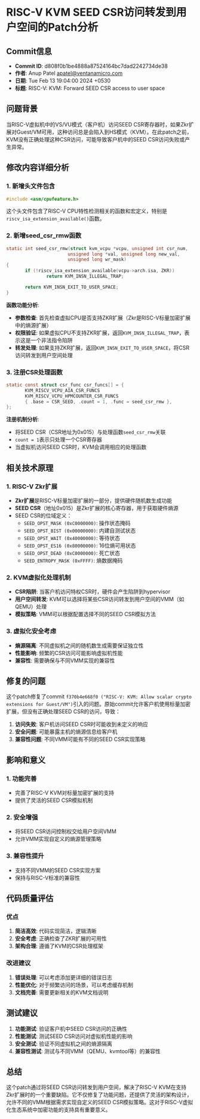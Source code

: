 # RISC-V KVM SEED CSR访问转发到用户空间的Patch分析

## Commit信息
- **Commit ID**: d808f0b1be4888a87524164bc7dad2242734de38
- **作者**: Anup Patel <apatel@ventanamicro.com>
- **日期**: Tue Feb 13 19:04:00 2024 +0530
- **标题**: RISC-V: KVM: Forward SEED CSR access to user space

## 问题背景

当RISC-V虚拟机中的VS/VU模式（客户机）访问SEED CSR寄存器时，如果Zkr扩展对Guest/VM可用，这种访问总是会陷入到HS模式（KVM）。在此patch之前，KVM没有正确处理这种CSR访问，可能导致客户机中的SEED CSR访问失败或产生异常。

## 修改内容详细分析

### 1. 新增头文件包含
```c
#include <asm/cpufeature.h>
```
这个头文件包含了RISC-V CPU特性检测相关的函数和宏定义，特别是`riscv_isa_extension_available()`函数。

### 2. 新增seed_csr_rmw函数
```c
static int seed_csr_rmw(struct kvm_vcpu *vcpu, unsigned int csr_num,
                       unsigned long *val, unsigned long new_val,
                       unsigned long wr_mask)
{
       if (!riscv_isa_extension_available(vcpu->arch.isa, ZKR))
               return KVM_INSN_ILLEGAL_TRAP;

       return KVM_INSN_EXIT_TO_USER_SPACE;
}
```

**函数功能分析**:
- **参数检查**: 首先检查虚拟CPU是否支持ZKR扩展（Zkr是RISC-V标量加密扩展中的熵源扩展）
- **权限验证**: 如果虚拟CPU不支持ZKR扩展，返回`KVM_INSN_ILLEGAL_TRAP`，表示这是一个非法指令陷阱
- **转发处理**: 如果支持ZKR扩展，返回`KVM_INSN_EXIT_TO_USER_SPACE`，将CSR访问转发到用户空间处理

### 3. 注册CSR处理函数
```c
static const struct csr_func csr_funcs[] = {
       KVM_RISCV_VCPU_AIA_CSR_FUNCS
       KVM_RISCV_VCPU_HPMCOUNTER_CSR_FUNCS
       { .base = CSR_SEED, .count = 1, .func = seed_csr_rmw },
};
```

**注册机制分析**:
- 将SEED CSR（CSR地址为0x015）与处理函数`seed_csr_rmw`关联
- `count = 1`表示只处理一个CSR寄存器
- 当虚拟机访问SEED CSR时，KVM会调用相应的处理函数

## 相关技术原理

### 1. RISC-V Zkr扩展
- **Zkr扩展**是RISC-V标量加密扩展的一部分，提供硬件随机数生成功能
- **SEED CSR**（地址0x015）是Zkr扩展的核心寄存器，用于获取硬件熵源
- SEED CSR的位域定义：
  - `SEED_OPST_MASK (0xC0000000)`: 操作状态掩码
  - `SEED_OPST_BIST (0x00000000)`: 内建自测试状态
  - `SEED_OPST_WAIT (0x40000000)`: 等待状态
  - `SEED_OPST_ES16 (0x80000000)`: 16位熵可用状态
  - `SEED_OPST_DEAD (0xC0000000)`: 死亡状态
  - `SEED_ENTROPY_MASK (0xFFFF)`: 熵数据掩码

### 2. KVM虚拟化处理机制
- **CSR陷阱**: 当客户机访问特权CSR时，硬件会产生陷阱到hypervisor
- **用户空间转发**: KVM可以选择将某些CSR访问转发到用户空间的VMM（如QEMU）处理
- **模拟策略**: VMM可以根据配置选择不同的SEED CSR模拟方法

### 3. 虚拟化安全考虑
- **熵源隔离**: 不同虚拟机之间的随机数生成需要保证独立性
- **性能影响**: 频繁的CSR访问可能影响虚拟机性能
- **兼容性**: 需要确保与不同VMM实现的兼容性

## 修复的问题

这个patch修复了commit `f370b4e668f0 ("RISC-V: KVM: Allow scalar crypto extensions for Guest/VM")`引入的问题。原始commit允许客户机使用标量加密扩展，但没有正确处理SEED CSR的访问，导致：

1. **访问失败**: 客户机访问SEED CSR时可能收到未定义的响应
2. **安全问题**: 可能暴露主机的熵源信息给客户机
3. **兼容性问题**: 不同VMM可能有不同的SEED CSR实现策略

## 影响和意义

### 1. 功能完善
- 完善了RISC-V KVM对标量加密扩展的支持
- 提供了灵活的SEED CSR模拟机制

### 2. 安全增强
- 将SEED CSR访问控制权交给用户空间VMM
- 允许VMM实现自定义的熵源管理策略

### 3. 兼容性提升
- 支持不同VMM的SEED CSR实现方案
- 保持与RISC-V标准的兼容性

## 代码质量评估

### 优点
1. **简洁高效**: 代码实现简洁，逻辑清晰
2. **安全考虑**: 正确检查了ZKR扩展的可用性
3. **架构合理**: 遵循了KVM的CSR处理框架

### 改进建议
1. **错误处理**: 可以考虑添加更详细的错误日志
2. **性能优化**: 对于频繁访问的场景，可以考虑缓存机制
3. **文档完善**: 需要更新相关的KVM文档说明

## 测试建议

1. **功能测试**: 验证客户机中SEED CSR访问的正确性
2. **性能测试**: 测试SEED CSR访问对虚拟机性能的影响
3. **安全测试**: 验证不同虚拟机之间的熵源隔离
4. **兼容性测试**: 测试与不同VMM（QEMU、kvmtool等）的兼容性

## 总结

这个patch通过将SEED CSR访问转发到用户空间，解决了RISC-V KVM在支持Zkr扩展时的一个重要缺陷。它不仅修复了功能问题，还提供了灵活的架构设计，允许不同的VMM根据需求实现自定义的SEED CSR模拟策略。这对于RISC-V虚拟化生态系统中加密功能的支持具有重要意义。
